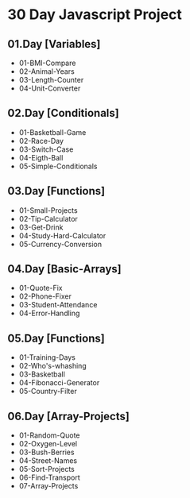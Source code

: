 # 30 Day Javascript Project

## 01.Day [Variables]

* 01-BMI-Compare
* 02-Animal-Years
* 03-Length-Counter
* 04-Unit-Converter

## 02.Day [Conditionals]

* 01-Basketball-Game
* 02-Race-Day
* 03-Switch-Case
* 04-Eigth-Ball
* 05-Simple-Conditionals

## 03.Day [Functions]

* 01-Small-Projects
* 02-Tip-Calculator
* 03-Get-Drink
* 04-Study-Hard-Calculator
* 05-Currency-Conversion

## 04.Day [Basic-Arrays]

* 01-Quote-Fix
* 02-Phone-Fixer
* 03-Student-Attendance
* 04-Error-Handling

## 05.Day [Functions]

* 01-Training-Days
* 02-Who's-whashing
* 03-Basketball
* 04-Fibonacci-Generator
* 05-Country-Filter

## 06.Day [Array-Projects]

* 01-Random-Quote
* 02-Oxygen-Level
* 03-Bush-Berries
* 04-Street-Names
* 05-Sort-Projects
* 06-Find-Transport
* 07-Array-Projects
